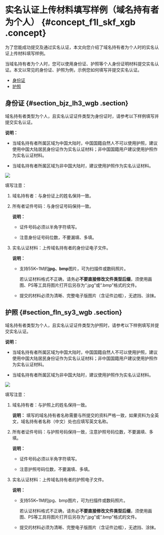 # 实名认证上传材料填写样例（域名持有者为个人） {#concept_f1l_skf_xgb .concept}

为了您能成功提交及通过实名认证，本文向您介绍了域名持有者为个人时的实名认证上传材料填写样例。

当域名持有者为个人时，您可以使用身份证、护照等个人身份证明材料提交实名认证。本文以常见的身份证、护照为例，示例您如何填写并提交实名认证。

-   [身份证](#)
-   [护照](#)

## 身份证 {#section_bjz_lh3_wgb .section}

域名持有者类型为个人，且实名认证证件类型为身份证时，请参考以下样例填写并提交实名认证。

**说明：** 

-   当域名持有者所属区域为中国大陆时，中国国籍自然人不可以使用护照，建议使用中国大陆居民身份证作为实名认证材料；非中国国籍用户建议使用护照作为实名认证材料。

-   当域名持有者所属区域为非中国大陆时，建议使用护照作为实名认证材料。


![](http://static-aliyun-doc.oss-cn-hangzhou.aliyuncs.com/assets/img/129673/155289532439339_zh-CN.png)

填写注意：

1.  域名持有者：与身份证上的姓名保持一致。
2.  所有者证件号码：与身份证号码保持一致。

    **说明：** 

    -   证件号码必须以半角字符填写。

    -   注意身份证号码位数，不要漏填、多填。

3.  实名认证材料：上传域名持有者的身份证电子文件。

    **说明：** 

    -   支持55K~1M的**jpg、bmp**图片，可为扫描件或数码照片。

        若认证材料格式不正确，请务必**不要直接修改文件类型后缀**，须使用画图、PS等工具将图片打开后另存为“.jpg”或“.bmp”格式的文件。

    -   提交的材料必须为清晰、完整电子版图片（含证件边框），无遮挡、涂抹。

## 护照 {#section_fln_sy3_wgb .section}

域名持有者类型为个人，且实名认证证件类型为护照时，请参考以下样例填写并提交实名认证。

**说明：** 

-   当域名持有者所属区域为中国大陆时，中国国籍自然人不可以使用护照，建议使用中国大陆居民身份证作为实名认证材料；非中国国籍用户建议使用护照作为实名认证材料。

-   当域名持有者所属区域为非中国大陆时，建议使用护照作为实名认证材料。


![](http://static-aliyun-doc.oss-cn-hangzhou.aliyuncs.com/assets/img/129673/155289532439345_zh-CN.png)

填写注意：

1.  域名持有者：与护照上的姓名保持一致。

    **说明：** 填写的域名持有者名称需要与所提交的资料严格一致，如果资料为全英文，域名持有者名称（中文）处也应填写英文名称。

2.  所有者证件号码：与护照号码保持一致，注意护照号码位数，不要漏填、多填。

    **说明：** 

    -   证件号码必须以半角字符填写。

    -   注意护照号码位数，不要漏填、多填。

3.  实名认证材料：上传域名持有者的护照电子文件。

    **说明：** 

    -   支持55K~1M的jpg、bmp图片，可为扫描件或数码照片。

        若认证材料格式不正确，请务必**不要直接修改文件类型后缀**，须使用画图、PS等工具将图片打开后另存为“.jpg”或“.bmp”格式的文件。

    -   提交的材料必须为清晰、完整电子版图片（含证件边框），无遮挡、涂抹。

